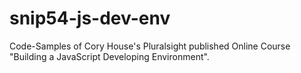 # snip54-js-dev-env
Code-Samples of Cory House's Pluralsight published Online Course "Building a JavaScript Developing Environment". 
